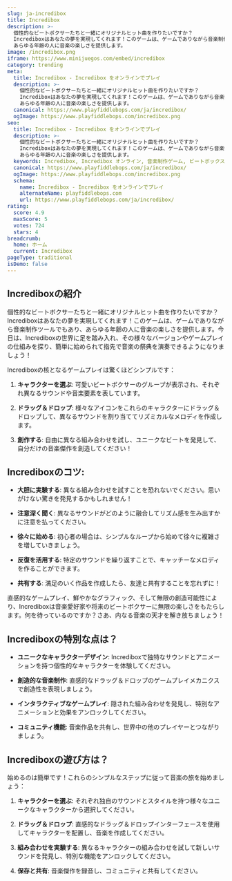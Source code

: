 ```yaml
---
slug: ja-incredibox
title: Incredibox
description: >-
  個性的なビートボクサーたちと一緒にオリジナルヒット曲を作りたいですか？
  Incrediboxはあなたの夢を実現してくれます！このゲームは、ゲームでありながら音楽制作ツールでもあり、
  あらゆる年齢の人に音楽の楽しさを提供します。
image: /incredibox.png
iframe: https://www.minijuegos.com/embed/incredibox
category: trending
meta:
  title: Incredibox - Incredibox をオンラインでプレイ
  description: >-
    個性的なビートボクサーたちと一緒にオリジナルヒット曲を作りたいですか？
    Incrediboxはあなたの夢を実現してくれます！このゲームは、ゲームでありながら音楽制作ツールでもあり、
    あらゆる年齢の人に音楽の楽しさを提供します。
  canonical: https://www.playfiddlebops.com/ja/incredibox/
  ogImage: https://www.playfiddlebops.com/incredibox.png
seo:
  title: Incredibox - Incredibox をオンラインでプレイ
  description: >-
    個性的なビートボクサーたちと一緒にオリジナルヒット曲を作りたいですか？
    Incrediboxはあなたの夢を実現してくれます！このゲームは、ゲームでありながら音楽制作ツールでもあり、
    あらゆる年齢の人に音楽の楽しさを提供します。
  keywords: Incredibox, Incredibox オンライン, 音楽制作ゲーム, ビートボックス
  canonical: https://www.playfiddlebops.com/ja/incredibox/
  ogImage: https://www.playfiddlebops.com/incredibox.png
  schema:
    name: Incredibox - Incredibox をオンラインでプレイ
    alternateName: playfiddlebops.com
    url: https://www.playfiddlebops.com/ja/incredibox/
rating:
  score: 4.9
  maxScore: 5
  votes: 724
  stars: 4
breadcrumb:
  home: ホーム
  current: Incredibox
pageType: traditional
isDemo: false
---
```


## Incrediboxの紹介

個性的なビートボクサーたちと一緒にオリジナルヒット曲を作りたいですか？Incrediboxはあなたの夢を実現してくれます！このゲームは、ゲームでありながら音楽制作ツールでもあり、あらゆる年齢の人に音楽の楽しさを提供します。今日は、Incrediboxの世界に足を踏み入れ、その様々なバージョンやゲームプレイの仕組みを探り、簡単に始められて指先で音楽の祭典を演奏できるようになりましょう！

Incrediboxの核となるゲームプレイは驚くほどシンプルです：

1. **キャラクターを選ぶ**: 可愛いビートボクサーのグループが表示され、それぞれ異なるサウンドや音楽要素を表しています。

2. **ドラッグ＆ドロップ**: 様々なアイコンをこれらのキャラクターにドラッグ＆ドロップして、異なるサウンドを割り当ててリズミカルなメロディを作成します。

3. **創作する**: 自由に異なる組み合わせを試し、ユニークなビートを発見して、自分だけの音楽傑作を創造してください！

## Incrediboxのコツ:

- **大胆に実験する**: 異なる組み合わせを試すことを恐れないでください。思いがけない驚きを発見するかもしれません！

- **注意深く聞く**: 異なるサウンドがどのように融合してリズム感を生み出すかに注意を払ってください。

- **徐々に始める**: 初心者の場合は、シンプルなループから始めて徐々に複雑さを増していきましょう。

- **反復を活用する**: 特定のサウンドを繰り返すことで、キャッチーなメロディを作ることができます。

- **共有する**: 満足のいく作品を作成したら、友達と共有することを忘れずに！

直感的なゲームプレイ、鮮やかなグラフィック、そして無限の創造可能性により、Incrediboxは音楽愛好家や将来のビートボクサーに無限の楽しさをもたらします。何を待っているのですか？さあ、内なる音楽の天才を解き放ちましょう！

## Incrediboxの特別な点は？

- **ユニークなキャラクターデザイン**: Incrediboxで独特なサウンドとアニメーションを持つ個性的なキャラクターを体験してください。

- **創造的な音楽制作**: 直感的なドラッグ＆ドロップのゲームプレイメカニクスで創造性を表現しましょう。

- **インタラクティブなゲームプレイ**: 隠された組み合わせを発見し、特別なアニメーションと効果をアンロックしてください。

- **コミュニティ機能**: 音楽作品を共有し、世界中の他のプレイヤーとつながりましょう。

## Incrediboxの遊び方は？

始めるのは簡単です！これらのシンプルなステップに従って音楽の旅を始めましょう：

1. **キャラクターを選ぶ**: それぞれ独自のサウンドとスタイルを持つ様々なユニークなキャラクターから選択してください。

2. **ドラッグ＆ドロップ**: 直感的なドラッグ＆ドロップインターフェースを使用してキャラクターを配置し、音楽を作成してください。

3. **組み合わせを実験する**: 異なるキャラクターの組み合わせを試して新しいサウンドを発見し、特別な機能をアンロックしてください。

4. **保存と共有**: 音楽傑作を録音し、コミュニティと共有してください。